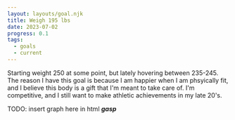 ```yaml
---
layout: layouts/goal.njk
title: Weigh 195 lbs
date: 2023-07-02
progress: 0.1
tags: 
  - goals
  - current
---
```


Starting weight 250 at some point, but lately hovering between 235-245. The reason I have this goal is because I am happier when I am phsyically fit, and I believe this body is a gift that I'm meant to take care of. I'm competitive, and I still want to make athletic achievements in my late 20's.

TODO: insert graph here in html ***gasp***
<div class="mx-auto w-[600px] h-[500px]" id="weight-graph"></div>
<script type="text/javascript" src='/scripts/2023_graphs/weight.js'></script>

<div class="pt-10 mx-auto w-[600px] h-[500px]" id="strava-graph"></div>
<script type="text/javascript" src='/scripts/strava.js'></script>
